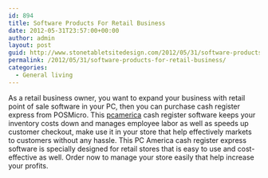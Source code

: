 ```yaml
---
id: 894
title: Software Products For Retail Business
date: 2012-05-31T23:57:00+00:00
author: admin
layout: post
guid: http://www.stonetabletsitedesign.com/2012/05/31/software-products-for-retail-business/
permalink: /2012/05/31/software-products-for-retail-business/
categories:
  - General living
---
```

As a retail business owner, you want to expand your business with retail point of sale software in your PC, then you can purchase cash register express from POSMicro. This [pcamerica](http://www.posmicro.com/pcamerica/cashregisterexpress.htm) cash register software keeps your inventory costs down and manages employee labor as well as speeds up customer checkout, make use it in your store that help effectively markets to customers without any hassle. This PC America cash register express software is specially designed for retail stores that is easy to use and cost-effective as well. Order now to manage your store easily that help increase your profits.